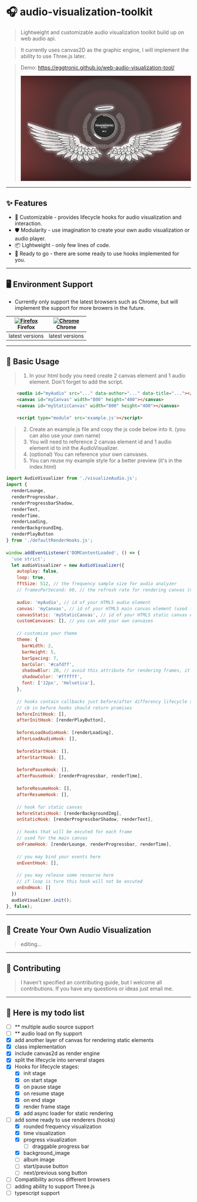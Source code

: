 
# 🎧 audio-visualization-toolkit

> Lightweight and customizable audio visualization toolkit build up on web audio api.

> It currently uses canvas2D as the graphic engine, I will implement the ability to use Three.js later.
> 

> Demo: https://eggtronic.github.io/web-audio-visualization-tool/
> 
> ![preview](/static/preview.jpg)
---
## ✨ Features
- 🌈 Customizable - provides lifecycle hooks for audio visualization and interaction.
- 🛡 Modularity - use imagination to create your own audio visualization or audio player.
- 📦 Lightweight - only few lines of code.
- 🎨 Ready to go - there are some ready to use hooks implemented for you.

--- 
## 🖥 Environment Support
- Currently only support the latest browsers such as Chrome, but will implement the support for more browers in the future.

| [<img src="https://raw.githubusercontent.com/alrra/browser-logos/master/src/firefox/firefox_48x48.png" alt="Firefox" width="24px" height="24px" />](http://godban.github.io/browsers-support-badges/)<br>Firefox | [<img src="https://raw.githubusercontent.com/alrra/browser-logos/master/src/chrome/chrome_48x48.png" alt="Chrome" width="24px" height="24px" />](http://godban.github.io/browsers-support-badges/)<br>Chrome |
| --- | --- |
| latest versions | latest versions |

---
## 🔨 Basic Usage
> 1. In your html body you need create 2 canvas element and 1 audio element. Don't forget to add the script.
```html
    <audio id="myAudio" src="..." data-author="..." data-title="..."></audio>
    <canvas id="myCanvas" width="800" height="400"></canvas>
    <canvas id="myStaticCanvas" width="800" height="400"></canvas>

    <script type="module" src='example.js'></script>
```

> 2. Create an example.js file and copy the js code below into it. (you can also use your own name)
> 3. You will need to reference 2 canvas element id and  1 audio element id to init the AudioVisualizer.
> 4. (optional) You can reference your own canvases.
> 5. You can reuse my example style for a better preview (it's in the index.html)

```js
import AudioVisualizer from './visualizeAudio.js';
import {
  renderLounge,
  renderProgressbar,
  renderProgressbarShadow,
  renderText,
  renderTime,
  renderLoading,
  renderBackgroundImg,
  renderPlayButton
} from './defaultRenderHooks.js';

window.addEventListener('DOMContentLoaded', () => {
  'use strict';
  let audioVisualizer = new AudioVisualizer({
    autoplay: false,
    loop: true,
    fftSize: 512, // the frequency sample size for audio analyzer
    // framesPerSecond: 60, // the refresh rate for rendering canvas (not static canvas)

    audio: 'myAudio', // id of your HTML5 audio element
    canvas: 'myCanvas', // id of your HTML5 main canvas element (used for rendering frames)
    canvasStatic: 'myStaticCanvas', // id of your HTML5 static canvas element
    customCanvases: [], // you can add your own canvases

    // customize your theme
    theme: {
      barWidth: 2,
      barHeight: 5,
      barSpacing: 7,
      barColor: '#cafdff',
      shadowBlur: 20, // avoid this attribute for rendering frames, it can reduce the performance
      shadowColor: '#ffffff',
      font: ['12px', 'Helvetica'],
    },
    
    // hooks contain callbacks just before/after differency lifecycle stage
    // cb in before hooks should return promises
    beforeInitHook: [], 
    afterInitHook: [renderPlayButton],

    beforeLoadAudioHook: [renderLoading],
    afterLoadAudioHook: [],

    beforeStartHook: [],
    afterStartHook: [],

    beforePauseHook: [],
    afterPauseHook: [renderProgressbar, renderTime],

    beforeResumeHook: [],
    afterResumeHook: [],

    // hook for static canvas
    beforeStaticHook: [renderBackgroundImg],
    onStaticHook: [renderProgressbarShadow, renderText],

    // hooks that will be excuted for each frame
    // used for the main canvas
    onFrameHook: [renderLounge, renderProgressbar, renderTime],

    // you may bind your events here
    onEventHook: [],

    // you may release some resourse here 
    // if loop is ture this hook will not be excuted
    onEndHook: []
  })
  audioVisualizer.init();
}, false);
```
---
## 🔨 Create Your Own Audio Visualization
> editing...

---
## 🤝 Contributing
> I haven't specified an contributing guide, but I welcome all contributions.
> If you have any questions or ideas just email me.

---
## 📝 Here is my todo list
- [ ] ** multiple audio source support
- [ ] ** audio load on fly support
- [x] add another layer of canvas for rendering static elements
- [x] class implementation
- [x] include canvas2d as render engine 
- [x] split the lifecycle into serveral stages
- [x] Hooks for lifecycle stages:
  - [x] init stage
  - [x] on start stage
  - [x] on pause stage
  - [x] on resume stage
  - [x] on end stage
  - [x] render frame stage
  - [x] add async loader for static rendering 
- [ ] add some ready to use renderers (hooks)
  - [x] rounded frequency visualization
  - [x] time visualization
  - [x] progress visualization
    - [ ] draggable progress bar
  - [x] background_image
  - [ ] album image
  - [ ] start/pause button
  - [ ] next/previous song button
- [ ] Compatibility across different browsers
- [ ] adding ability to support Three.js
- [ ] typescript support
